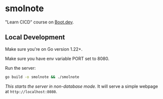 # smolnote

"Learn CICD" course on [Boot.dev](https://boot.dev).

## Local Development

Make sure you're on Go version 1.22+.

Make sure you have env variable PORT set to 8080.

Run the server:

```bash
go build -o smolnote && ./smolnote
```

*This starts the server in non-database mode.* It will serve a simple webpage at `http://localhost:8080`.
